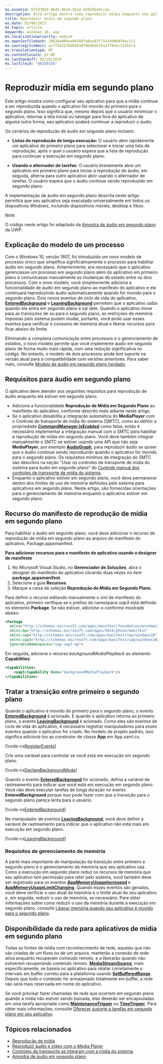 ```yaml
---
ms.assetid: b7333924-d641-4ba5-92a2-65925b44ccaa
description: Este artigo mostra como reproduzir mídia enquanto seu aplicativo é executado em segundo plano.
title: Reproduzir mídia em segundo plano
ms.date: 02/08/2017
ms.topic: article
keywords: windows 10, uwp
ms.localizationpriority: medium
ms.openlocfilehash: 19b3aa80bee643087a0aa92f714349004f6ec1c1
ms.sourcegitcommit: ac7f3422f8d83618f9b6b5615a37f8e5c115b3c4
ms.translationtype: MT
ms.contentlocale: pt-BR
ms.lasthandoff: 05/29/2019
ms.locfileid: "66359156"
---
```

# <a name="play-media-in-the-background"></a>Reproduzir mídia em segundo plano
Este artigo mostra como configurar seu aplicativo para que a mídia continue a ser reproduzida quando o aplicativo for movido do primeiro para o segundo plano. Isso significa que, mesmo depois que o usuário minimizar o aplicativo, retornar à tela inicial ou navegar para fora do aplicativo de alguma outra forma, seu aplicativo poderá continuar a reproduzir o áudio. 

Os cenários de reprodução de áudio em segundo plano incluem:

-   **Listas de reprodução de longa execução:** O usuário abre rapidamente um aplicativo de primeiro plano para selecionar e iniciar uma lista de reprodução, após o qual o usuário espera que a lista de reprodução para continuar a execução em segundo plano.

-   **Usando o alternador de tarefas:** O usuário brevemente abre um aplicativo em primeiro plano para iniciar a reprodução de áudio, em seguida, alterna para outro aplicativo abrir usando o alternador de tarefas. O usuário espera que o áudio continue sendo reproduzido em segundo plano.

A implementação de áudio em segundo plano descrita neste artigo permitirá que seu aplicativo seja executado universalmente em todos os dispositivos Windows, incluindo dispositivos móveis, desktop e Xbox.

> [!NOTE]
> O código neste artigo foi adaptado da [Amostra de áudio em segundo plano](https://go.microsoft.com/fwlink/p/?LinkId=800141) da UWP.

## <a name="explanation-of-one-process-model"></a>Explicação do modelo de um processo
Com o Windows 10, versão 1607, foi introduzido um novo modelo de processo único que simplifica significativamente o processo para habilitar áudio em segundo plano. Anteriormente, era necessário que o aplicativo gerenciasse um processo em segundo plano além do aplicativo em primeiro plano e comunicasse manualmente as mudanças de estado entre os dois processos. Com o novo modelo, você simplesmente adiciona a funcionalidade de áudio em segundo plano ao manifesto do aplicativo e ele continuará reproduzindo áudio automaticamente quando for movido para o segundo plano. Dois novos eventos de ciclo de vida do aplicativo, [**EnteredBackground**](https://docs.microsoft.com/uwp/api/windows.applicationmodel.core.coreapplication.enteredbackground) e [**LeavingBackground**](https://docs.microsoft.com/uwp/api/windows.applicationmodel.core.coreapplication.leavingbackground) permitem que o aplicativo saiba quando ele entra em segundo plano e sai dele. Quando o aplicativo move para as transições de ou para o segundo plano, as restrições de memória impostas pelo sistema podem mudar, portanto, você pode usar esses eventos para verificar o consumo de memória atual e liberar recursos para ficar abaixo do limite.

Eliminando a complexa comunicação entre processos e o gerenciamento de estados, o novo modelo permite que você implemente áudio em segundo plano de forma muito mais rápida, com uma redução significativa no código. No entanto, o modelo de dois processos ainda tem suporte na versão atual para a compatibilidade com versões anteriores. Para saber mais, consulte [Modelo de áudio em segundo plano herdado](legacy-background-media-playback.md).

## <a name="requirements-for-background-audio"></a>Requisitos para áudio em segundo plano
O aplicativo deve atender aos seguintes requisitos para reprodução de áudio enquanto ele estiver em segundo plano.

* Adicione a funcionalidade **Reprodução de Mídia em Segundo Plano** ao manifesto do aplicativo, conforme descrito mais adiante neste artigo.
* Se o aplicativo desabilita a integração automática do **MediaPlayer** com o Controle de transporte de mídia do sistema (SMTC), como ao definir a propriedade [**CommandManager.IsEnabled**](https://docs.microsoft.com/uwp/api/windows.media.playback.mediaplaybackcommandmanager.isenabled) como falsa, então é necessário implementar a integração manual com o SMTC para habilitar a reprodução de mídia em segundo plano. Você deve também integrar manualmente o SMTC se estiver usando uma API que não seja **MediaPlayer**, por exemplo [**AudioGraph**](https://docs.microsoft.com/uwp/api/Windows.Media.Audio.AudioGraph), para reproduzir áudio se quiser que o áudio continue sendo reproduzido quando o aplicativo for movido para o segundo plano. Os requisitos mínimos de integração do SMTC são descritos na seção "Usar os controles de transporte de mídia do sistema para áudio em segundo plano" do [Controle manual dos controles de transporte de mídia do sistema](system-media-transport-controls.md).
* Enquanto o aplicativo estiver em segundo plano, você deve permanecer dentro dos limites de uso de memória definidos pelo sistema para aplicativos em segundo plano. Neste artigo, são fornecidas orientações para o gerenciamento de memória enquanto o aplicativo estiver em segundo plano.

## <a name="background-media-playback-manifest-capability"></a>Recurso do manifesto de reprodução de mídia em segundo plano
Para habilitar o áudio em segundo plano, você deve adicionar o recurso de reprodução de mídia em segundo plano ao arquivo de manifesto do aplicativo, Package.appxmanifest. 

**Para adicionar recursos para o manifesto de aplicativo usando o designer de manifesto**

1.  No Microsoft Visual Studio, no **Gerenciador de Soluções**, abra o designer do manifesto do aplicativo clicando duas vezes no item **package.appxmanifest**.
2.  Selecione a guia **Recursos**.
3.  Marque a caixa de seleção **Reprodução de Mídia em Segundo Plano**.

Para definir o recurso editando manualmente o xml de manifesto do aplicativo, primeiro verifique se o prefixo do namespace *uap3* está definido no elemento **Package**. Se não estiver, adicione-o conforme mostrado abaixo.
```xml
<Package
  xmlns="http://schemas.microsoft.com/appx/manifest/foundation/windows10"
  xmlns:mp="http://schemas.microsoft.com/appx/2014/phone/manifest"
  xmlns:uap="http://schemas.microsoft.com/appx/manifest/uap/windows10"
  xmlns:uap3="http://schemas.microsoft.com/appx/manifest/uap/windows10/3"
  IgnorableNamespaces="uap uap3 mp">
```

Em seguida, adicione o recurso *backgroundMediaPlayback* ao elemento **Capabilities**:
```xml
<Capabilities>
    <uap3:Capability Name="backgroundMediaPlayback"/>
</Capabilities>
```

## <a name="handle-transitioning-between-foreground-and-background"></a>Tratar a transição entre primeiro e segundo plano
Quando o aplicativo é movido do primeiro para o segundo plano, o evento [**EnteredBackground**](https://docs.microsoft.com/uwp/api/windows.applicationmodel.core.coreapplication.enteredbackground) é acionado. E quando o aplicativo retorna ao primeiro plano, o evento [**LeavingBackground**](https://docs.microsoft.com/uwp/api/windows.applicationmodel.core.coreapplication.leavingbackground) é acionado. Como eles são eventos de ciclo de vida do aplicativo, é necessário registrar manipuladores para esses eventos quando o aplicativo for criado. No modelo de projeto padrão, isso significa adicioná-los ao construtor de classe **App** em App.xaml.cs. 

[!code-cs[RegisterEvents](./code/BackgroundAudio_RS1/cs/App.xaml.cs#SnippetRegisterEvents)]

Crie uma variável para controlar se você está em execução em segundo plano.

[!code-cs[DeclareBackgroundMode](./code/BackgroundAudio_RS1/cs/App.xaml.cs#SnippetDeclareBackgroundMode)]

Quando o evento [**EnteredBackground**](https://docs.microsoft.com/uwp/api/windows.applicationmodel.core.coreapplication.enteredbackground) for acionado, defina a variável de rastreamento para indicar que você está em execução em segundo plano. Você não deve executar tarefas de longa duração no evento **EnteredBackground** porque isso pode fazer com que a transição para o segundo plano pareça lenta para o usuário.

[!code-cs[EnteredBackground](./code/BackgroundAudio_RS1/cs/App.xaml.cs#SnippetEnteredBackground)]

No manipulador de eventos [**LeavingBackground**](https://docs.microsoft.com/uwp/api/windows.applicationmodel.core.coreapplication.leavingbackground), você deve definir a variável de rastreamento para indicar que o aplicativo não está mais em execução em segundo plano.

[!code-cs[LeavingBackground](./code/BackgroundAudio_RS1/cs/App.xaml.cs#SnippetLeavingBackground)]

### <a name="memory-management-requirements"></a>Requisitos de gerenciamento de memória
A parte mais importante de manipulação da transição entre primeiro e segundo plano é o gerenciamento da memória que seu aplicativo usa. Como a execução em segundo plano reduz os recursos de memória que seu aplicativo tem permissão para reter pelo sistema, você também deve ser registrado para os eventos [**AppMemoryUsageIncreased**](https://docs.microsoft.com/uwp/api/windows.system.memorymanager.appmemoryusageincreased) e [**AppMemoryUsageLimitChanging**](https://docs.microsoft.com/uwp/api/windows.system.memorymanager.appmemoryusagelimitchanging). Quando esses eventos são gerados, você deve verificar o uso atual da memória e o limite atual do seu aplicativo e, em seguida, reduzir o uso de memória, se necessário. Para obter informações sobre como reduzir o uso da memória durante a execução em segundo plano, consulte [Liberar memória quando seu aplicativo é movido para o segundo plano](../launch-resume/reduce-memory-usage.md).

## <a name="network-availability-for-background-media-apps"></a>Disponibilidade da rede para aplicativos de mídia em segundo plano
Todas as fontes de mídia com reconhecimento de rede, aquelas que não são criadas de um fluxo ou de um arquivo, manterão a conexão de rede ativa enquanto recuperam conteúdo remoto, e a liberarão quando não estiverem recuperando conteúdo remoto. [**MediaStreamSource**](https://docs.microsoft.com/uwp/api/Windows.Media.Core.MediaStreamSource), mais especificamente, se baseia no aplicativo para relatar corretamente o intervalo em buffer correto para a plataforma usando [ **SetBufferedRange**](https://docs.microsoft.com/uwp/api/windows.media.core.mediastreamsource.setbufferedrange). Depois que todo o conteúdo for armazenado totalmente em buffer, a rede não será mais reservada em nome do aplicativo.

Se você precisar fazer chamadas de rede que ocorrem em segundo plano quando a mídia não estiver sendo baixada, elas deverão ser encapsuladas em uma tarefa apropriada como [**MaintenanceTrigger**](https://docs.microsoft.com/uwp/api/Windows.ApplicationModel.Background.MaintenanceTrigger) ou [**TimeTrigger**](https://docs.microsoft.com/uwp/api/Windows.ApplicationModel.Background.TimeTrigger). Para obter mais informações, consulte [Oferecer suporte a tarefas em segundo plano em seu aplicativo](https://docs.microsoft.com/windows/uwp/launch-resume/support-your-app-with-background-tasks).

## <a name="related-topics"></a>Tópicos relacionados
* [Reprodução de mídia](media-playback.md)
* [Reproduzir áudio e vídeo com o Media Player](play-audio-and-video-with-mediaplayer.md)
* [Controles de transporte se integram com a mídia do sistema](integrate-with-systemmediatransportcontrols.md)
* [Amostra de áudio em segundo plano](https://github.com/Microsoft/Windows-universal-samples/tree/master/Samples/BackgroundMediaPlayback)

 

 




